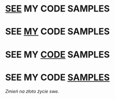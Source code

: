 # [SEE](https://github.com/KlimaJaroslaw/CodeSamples) MY CODE SAMPLES
# SEE [MY](https://github.com/KlimaJaroslaw/CodeSamples) CODE SAMPLES
# SEE MY [CODE](https://github.com/KlimaJaroslaw/CodeSamples) SAMPLES
# SEE MY CODE [SAMPLES](https://github.com/KlimaJaroslaw/CodeSamples)



###### Zmień na złoto życie swe.
